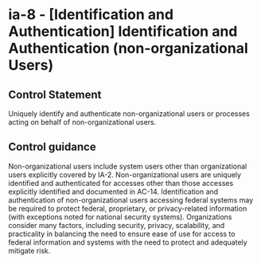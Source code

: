 # ia-8 - \[Identification and Authentication\] Identification and Authentication (non-organizational Users)

## Control Statement

Uniquely identify and authenticate non-organizational users or processes acting on behalf of non-organizational users.

## Control guidance

Non-organizational users include system users other than organizational users explicitly covered by IA-2. Non-organizational users are uniquely identified and authenticated for accesses other than those accesses explicitly identified and documented in AC-14. Identification and authentication of non-organizational users accessing federal systems may be required to protect federal, proprietary, or privacy-related information (with exceptions noted for national security systems). Organizations consider many factors, including security, privacy, scalability, and practicality in balancing the need to ensure ease of use for access to federal information and systems with the need to protect and adequately mitigate risk.
